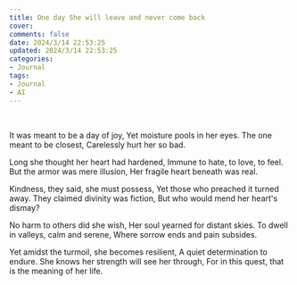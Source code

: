 ```yaml
---
title: One day She will leave and never come back
cover: 
comments: false
date: 2024/3/14 22:53:25
updated: 2024/3/14 22:53:25
categories:
- Journal
tags:
- Journal
- AI
---
```


</br>

It was meant to be a day of joy,
Yet moisture pools in her eyes.
The one meant to be closest,
Carelessly hurt her so bad.

Long she thought her heart had hardened,
Immune to hate, to love, to feel.
But the armor was mere illusion,
Her fragile heart beneath was real.

Kindness, they said, she must possess,
Yet those who preached it turned away.
They claimed divinity was fiction,
But who would mend her heart's dismay?

No harm to others did she wish,
Her soul yearned for distant skies.
To dwell in valleys, calm and serene,
Where sorrow ends and pain subsides.

Yet amidst the turmoil, she becomes resilient,
A quiet determination to endure.
She knows her strength will see her through,
For in this quest, that is the meaning of her life.
